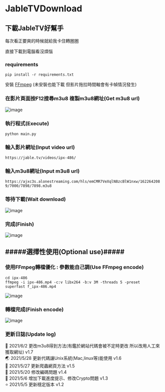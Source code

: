 # JableTVDownload

## 下載JableTV好幫手

每次看正要爽的時候就給我卡住轉圈圈  

直接下載到電腦看沒煩惱

### requirements
`pip install -r requirements.txt`

安裝 [FFmpeg] (未安裝也能下載 但影片拖拉時間軸會有卡幀情況發生)

### 在影片頁面按F12搜尋m3u8 複製m3u8網址(Get m3u8 url)
![image](https://github.com/hcjohn463/JableDownload/blob/main/img/m3u8.PNG)

### 執行程式(Execute)
`python main.py`

### 輸入影片網址(Input video url)
`https://jable.tv/videos/ipx-486/`    
  
### 輸入m3u8網址(Input m3u8 url)  
`https://ajxc3s.alonestreaming.com/hls/emCMR7VeXqlN8zcBlW1nxw/1622642089/7000/7898/7898.m3u8`

### 等待下載(Wait download)  
![image](https://github.com/hcjohn463/JableDownload/blob/main/img/edit.PNG)

### 完成(Finish)
![image](https://github.com/hcjohn463/JableDownload/blob/main/img/3.PNG)

## #####選擇性使用(Optional use)#####

### 使用FFmpeg轉檔優化 : 參數能自己調(Use FFmpeg encode) 
`cd ipx-486`  
`ffmpeg -i ipx-486.mp4 -c:v libx264 -b:v 3M -threads 5 -preset superfast f_ipx-486.mp4`  
  
![image](https://github.com/hcjohn463/JableDownload/blob/main/img/ff.PNG)

### 轉檔完成(Finish encode)
![image](https://github.com/hcjohn463/JableDownload/blob/main/img/different.PNG)

[FFmpeg]:<https://www.ffmpeg.org/>  


### 更新日誌(Update log)

 🐶 2021/6/2 更改m3u8得到方法(有鑑於網站代碼會被不定時更改 所以改用人工來獲取網址) v1.7  
 🌏 2021/5/28 更新代碼讓Unix系統(Mac,linux等)能使用 v1.6  
 🍎 2021/5/27 更新爬蟲網頁方法 v1.5  
 🌳 2021/5/20 修改編碼問題 v1.4  
 🌈 2021/5/6 增加下載進度提示、修改Crypto問題 v1.3  
 ⭐ 2021/5/5 更新穩定版本 v1.2  
